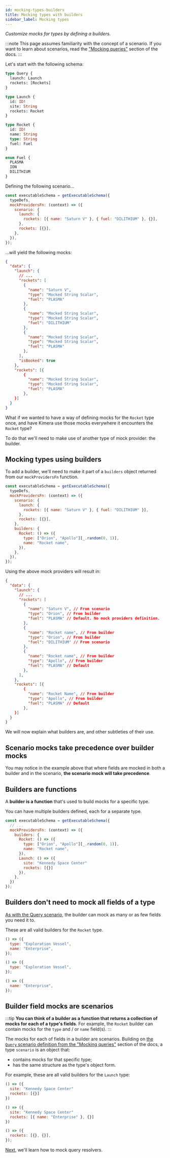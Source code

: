 ```yaml
---
id: mocking-types-builders
title: Mocking types with builders
sidebar_label: Mocking types
---
```


_Customize mocks for types by defining a builders._

:::note
This page assumes familiarity with the concept of a scenario. If you want to learn about scenarios, read the ["Mocking queries"](/graphql-kimera/docs/mocking-queries-scenario) section of the docs.
:::

Let's start with the following schema:

```graphql
type Query {
  launch: Launch
  rockets: [Rockets]
}

type Launch {
  id: ID!
  site: String
  rockets: Rocket
}

type Rocket {
  id: ID!
  name: String
  type: String
  fuel: Fuel
}

enum Fuel {
  PLASMA
  ION
  DILITHIUM
}
```

Defining the following scenario...

```js
const executableSchema = getExecutableSchema({
  typeDefs,
  mockProvidersFn: (context) => ({
    scenario: {
      launch: {
        rockets: [{ name: "Saturn V" }, { fuel: "DILITHIUM" }, {}],
      },
      rockets: [{}],
    },
  }),
});
```

...will yield the following mocks:

```json
{
  "data": {
    "launch": {
      // ...
      "rockets": [
        {
          "name": "Saturn V",
          "type": "Mocked String Scalar",
          "fuel": "PLASMA"
        },
        {
          "name": "Mocked String Scalar",
          "type": "Mocked String Scalar",
          "fuel": "DILITHIUM"
        },
        {
          "name": "Mocked String Scalar",
          "type": "Mocked String Scalar",
          "fuel": "PLASMA"
        },
      ],
      "isBooked": true
    },
    "rockets": [{
        {
          "name": "Mocked String Scalar",
          "type": "Mocked String Scalar",
          "fuel": "PLASMA"
        },
    }]
  }
}
```

What if we wanted to have a way of defining mocks for the `Rocket` type once, and have Kimera use those mocks everywhere it encounters the `Rocket` type?

To do that we'll need to make use of another type of mock provider: the builder.

## Mocking types using builders

To add a builder, we'll need to make it part of a `builders` object returned from our `mockProvidersFn` function.

```js title="Scenario + Builder"
const executableSchema = getExecutableSchema({
  typeDefs,
  mockProvidersFn: (context) => ({
    scenario: {
      launch: {
        rockets: [{ name: "Saturn V" }, { fuel: "DILITHIUM" }],
      },
      rockets: [{}],
    },
    builders: {
      Rocket: () => ({
        type: ["Orion", "Apollo"][_.random(0, 1)],
        name: "Rocket name",
      }),
    },
  }),
});
```

Using the above mock providers will result in:

```json title="The scenario takes precedence"
{
  "data": {
    "launch": {
      // ...
      "rockets": [
        {
          "name": "Saturn V", // From scenario
          "type": "Orion", // From builder
          "fuel": "PLASMA" // Default. No mock providers definition.
        },
        {
          "name": "Rocket name", // From builder
          "type": "Orion", // From builder
          "fuel": "DILITHIUM" // From scenario
        },
        {
          "name": "Rocket name", // From builder
          "type": "Apollo", // From builder
          "fuel": "PLASMA" // Default
        },
      ],
    },
    "rockets": [{
        {
          "name": "Rocket Name", // From builder
          "type": "Apollo", // From builder
          "fuel": "PLASMA" // Default
        },
    }]
  }
}
```

We will now explain what builders are, and other subtleties of their use.

## Scenario mocks take precedence over builder mocks

You may notice in the example above that where fields are mocked in both a builder and in the scenario, **the scenario mock will take precedence**.

## Builders are functions

A **builder is a function** that's used to build mocks for a specific type.

You can have multiple builders defined, each for a separate type.

```js title="Multiple builders"
const executableSchema = getExecutableSchema({
  // ...
  mockProvidersFn: (context) => ({
    builders: {
      Rocket: () => ({
        type: ["Orion", "Apollo"][_.random(0, 1)],
        name: "Rocket name",
      }),
      Launch: () => ({
        site: "Kennedy Space Center"
        rockets: [{}]
      }),
    },
  })
});
```

## Builders don't need to mock all fields of a type

[As with the Query scenario](/graphql-kimera/docs/mocking-queries-scenario#a-scenario-can-mock-fewer-fields-than-whats-in-the-schema), the builder can mock as many or as few fields you need it to.

These are all valid builders for the `Rocket` type.

```js
() => ({
  type: "Exploration Vessel",
  name: "Enterprise",
});
```

```js
() => ({
  type: "Exploration Vessel",
});
```

```js
() => ({
  name: "Enterprise",
});
```

## Builder field mocks are scenarios

:::tip
**You can think of a builder as a function that returns a collection of mocks for each of a type's fields**. For example, the `Rocket` builder can contain mocks for the `type` and / or `name` field(s).
:::

The mocks for each of fields in a builder are scenarios. Building on [the `Query` scenario definition from the "Mocking queries"](/graphql-kimera/docs/mocking-queries-scenario#what-is-the-query-scenario) section of the docs, a type `scenario` is an object that:

- contains mocks for that specific type;
- has the same structure as the type's object form.

For example, these are all valid builders for the `Launch` type:

```js
() => ({
  site: "Kennedy Space Center"
  rockets: [{}]
})
```

```js
() => ({
  site: "Kennedy Space Center"
  rockets: [{ name: "Enterprise" }, {}]
})
```

```js
() => ({
  rockets: [{}, {}],
});
```

[Next](/graphql-kimera/docs/query-resolvers), we'll learn how to mock query resolvers.
